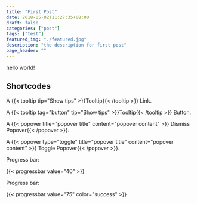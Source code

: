 ```yaml
---
title: "First Post"
date: 2018-05-02T11:27:35+08:00
draft: false
categories: ["post"]
tags: ["test"]
featured_img: "./featured.jpg"
description: "the description for first post"
page_header: ""
---
```


hello world!

## Shortcodes

A {{< tooltip tip="Show tips" >}}Tooltip{{< /tooltip >}} Link. 


A {{< tooltip tag="button" tip="Show tips" >}}Tooltip{{< /tooltip >}} Button.

A {{< popover title="popover title" content="popover content" >}} Dismiss Popover{{< /popover >}}. 

A {{< popover type="toggle" title="popover title" content="popover content" >}} Toggle Popover{{< /popover >}}.

Progress bar:

{{< progressbar value="40" >}}

Progress bar:

{{< progressbar value="75" color="success" >}}